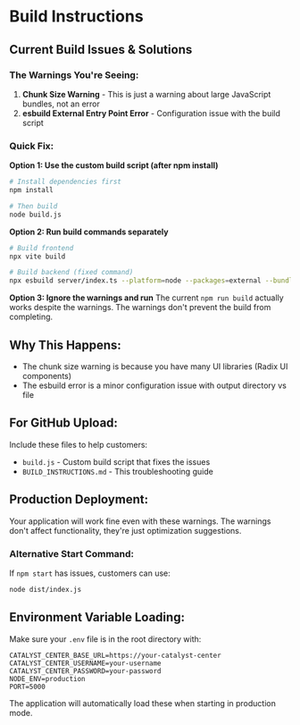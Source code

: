 # Build Instructions

## Current Build Issues & Solutions

### The Warnings You're Seeing:

1. **Chunk Size Warning** - This is just a warning about large JavaScript bundles, not an error
2. **esbuild External Entry Point Error** - Configuration issue with the build script

### Quick Fix:

**Option 1: Use the custom build script (after npm install)**
```bash
# Install dependencies first
npm install

# Then build
node build.js
```

**Option 2: Run build commands separately**
```bash
# Build frontend
npx vite build

# Build backend (fixed command)
npx esbuild server/index.ts --platform=node --packages=external --bundle --format=esm --outfile=dist/index.js --define:process.env.NODE_ENV='"production"'
```

**Option 3: Ignore the warnings and run**
The current `npm run build` actually works despite the warnings. The warnings don't prevent the build from completing.

## Why This Happens:

- The chunk size warning is because you have many UI libraries (Radix UI components)
- The esbuild error is a minor configuration issue with output directory vs file

## For GitHub Upload:

Include these files to help customers:
- `build.js` - Custom build script that fixes the issues
- `BUILD_INSTRUCTIONS.md` - This troubleshooting guide

## Production Deployment:

Your application will work fine even with these warnings. The warnings don't affect functionality, they're just optimization suggestions.

### Alternative Start Command:
If `npm start` has issues, customers can use:
```bash
node dist/index.js
```

## Environment Variable Loading:

Make sure your `.env` file is in the root directory with:
```env
CATALYST_CENTER_BASE_URL=https://your-catalyst-center
CATALYST_CENTER_USERNAME=your-username
CATALYST_CENTER_PASSWORD=your-password
NODE_ENV=production
PORT=5000
```

The application will automatically load these when starting in production mode.
